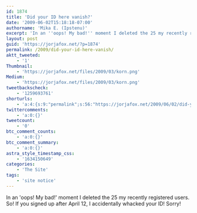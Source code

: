 ```yaml
---
id: 1874
title: 'Did your ID here vanish?'
date: '2009-06-02T15:18:18-07:00'
authorname: 'Mika E. (Ipstenu)'
excerpt: 'In an ''oops! My bad!'' moment I deleted the 25 my recently registered users. So! If you signed up after April 12, I accidentally whacked your ID! Sorry!'
layout: post
guid: 'https://jorjafox.net/?p=1874'
permalink: /2009/did-your-id-here-vanish/
aktt_tweeted:
    - '1'
Thumbnail:
    - 'https://jorjafox.net/files/2009/03/korn.png'
Medium:
    - 'https://jorjafox.net/files/2009/03/korn.png'
tweetbackscheck:
    - '1259693761'
shorturls:
    - 'a:4:{s:9:"permalink";s:56:"https://jorjafox.net/2009/06/02/did-your-id-here-vanish/";s:7:"tinyurl";s:25:"http://tinyurl.com/mymttq";s:4:"isgd";s:18:"http://is.gd/536CE";s:5:"bitly";s:20:"http://bit.ly/4r5CeU";}'
twittercomments:
    - 'a:0:{}'
tweetcount:
    - '0'
btc_comment_counts:
    - 'a:0:{}'
btc_comment_summary:
    - 'a:0:{}'
astra_style_timestamp_css:
    - '1634150649'
categories:
    - 'The Site'
tags:
    - 'site notice'
---
```


In an 'oops! My bad!' moment I deleted the 25 my recently registered users. So! If you signed up after April 12, I accidentally whacked your ID! Sorry!
